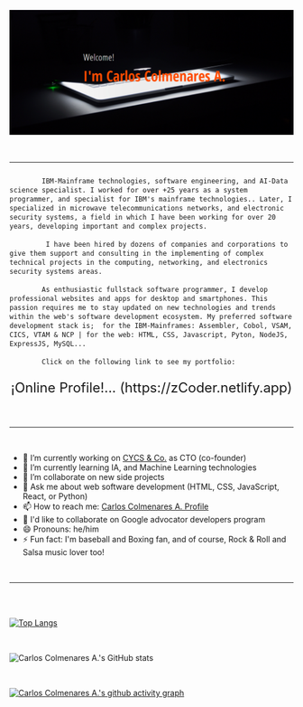 ![zCoder Banner!](assets/img/miBanner.png)

<br>

---

<!-- <br> -->

<!-- ## <div style="text-align:center"><h3>...also knows as<span style="color:#ff4c00"> _zCoder!_ </span>at social media</div> -->
<!--
<br> -->

<p style="text-align:justify; font-size:24px">

            IBM-Mainframe technologies, software engineering, and AI-Data science specialist. I worked for over +25 years as a system programmer, and specialist for IBM's mainframe technologies.. Later, I specialized in microwave telecommunications networks, and electronic security systems, a field in which I have been working for over 20 years, developing important and complex projects.

             I have been hired by dozens of companies and corporations to give them support and consulting in the implementing of complex technical projects in the computing, networking, and electronics security systems areas.

            As enthusiastic fullstack software programmer, I develop professional websites and apps for desktop and smartphones. This passion requires me to stay updated on new technologies and trends within the web's software development ecosystem. My preferred software development stack is;  for the IBM-Mainframes: Assembler, Cobol, VSAM, CICS, VTAM & NCP | for the web: HTML, CSS, Javascript, Pyton, NodeJS, ExpressJS, MySQL...

            Click on the following link to see my portfolio:

</p>
<p  style="text-align:center; font-size:24px">
¡Online Profile!... (https://zCoder.netlify.app)
 </p>
<br>

---

<br>

- 🔭 I’m currently working on [CYCS & Co.](https://cycs.netlify.app "CYCS Ingeniería e Instalaciones") as CTO (co-founder)
- 🌱 I’m currently learning IA, and Machine Learning technologies
- 👯 I’m collaborate on new side projects
- 💬 Ask me about web software development (HTML, CSS, JavaScript, React, or Python)
- 📫 How to reach me: [Carlos Colmenares A. Profile](https://carlos-colmenares-a.netlify.app "https://carlos-colmenares-a.netlify.app")
- 👯 I'd like to collaborate on Google advocator developers program
- 😄 Pronouns: he/him
- ⚡ Fun fact: I'm baseball and Boxing fan, and of course, Rock & Roll and Salsa music lover too!

<br>

---

<br>
<br>

[![Top Langs](https://github-readme-stats.vercel.app/api/top-langs/?username=cycscarlos&&langs_count=8&theme=vue-dark)](https://github.com/cycscarlos/github-readme-stats)

<br>

![Carlos Colmenares A.'s GitHub stats](https://github-readme-stats.vercel.app/api?username=cycscarlos&show_icons=true&theme=vue-dark&hide=stars,prs)

<br>

<!-- ## My Colaborations -->

[![Carlos Colmenares A.'s github activity graph](https://activity-graph.herokuapp.com/graph?username=cycscarlos&theme=react-dark)](https://github.com/cycscarlos/github-readme-activity-graph)

<br>
